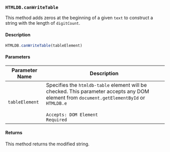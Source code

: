 ### `HTMLDB.canWriteTable`

This method adds zeros at the beginning of a given `text` to construct a string with the length of `digitCount`.

#### Description

```javascript
HTMLDB.canWriteTable(tableElement)
```

#### Parameters

| Parameter Name             | Description                               |
| -------------------------- | ----------------------------------------- |
| `tableElement` | Specifies the `htmldb-table` element will be checked. This parameter accepts any DOM element from `document.getElementById` or `HTMLDB.e`<br><br>`Accepts: DOM Element`<br>`Required` |

#### Returns

This method returns the modified string.